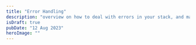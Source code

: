 ```yaml
---
title: "Error Handling"
description: "overview on how to deal with errors in your stack, and make your app more resilient"
isDraft: true
pubDate: "12 Aug 2023"
heroImage: ""
---
```

